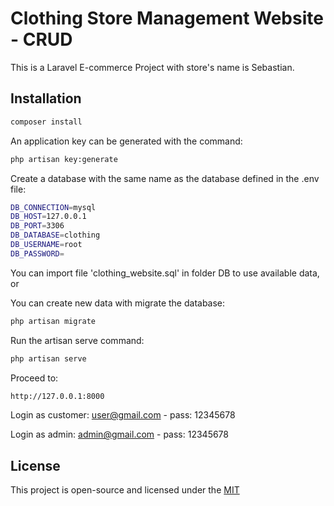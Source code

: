 # Clothing Store Management Website - CRUD

This is a Laravel E-commerce Project with store's name is Sebastian.

## Installation
```bash
composer install
```

An application key can be generated with the command:
```bash
php artisan key:generate
```

Create a database with the same name as the database defined in the .env file:
```bash
DB_CONNECTION=mysql
DB_HOST=127.0.0.1
DB_PORT=3306
DB_DATABASE=clothing
DB_USERNAME=root
DB_PASSWORD=
```

You can import file 'clothing_website.sql' in folder DB to use available data, or

You can create new data with migrate the database:
```bash
php artisan migrate
```

Run the artisan serve command:
```bash
php artisan serve
```

Proceed to:
```bash
http://127.0.0.1:8000
```

Login as customer: user@gmail.com - pass: 12345678

Login as admin: admin@gmail.com - pass: 12345678

## License
This project is open-source and licensed under the [MIT](https://choosealicense.com/licenses/mit/)

